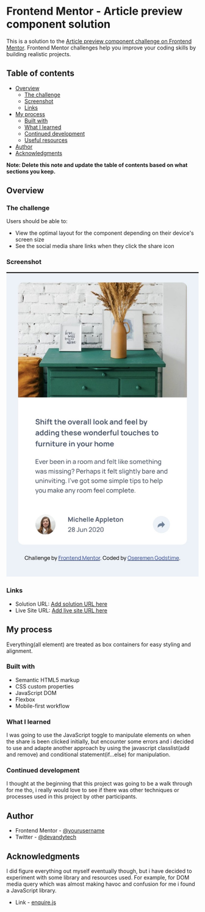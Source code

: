 # Frontend Mentor - Article preview component solution

This is a solution to the [Article preview component challenge on Frontend Mentor](https://www.frontendmentor.io/challenges/article-preview-component-dYBN_pYFT). Frontend Mentor challenges help you improve your coding skills by building realistic projects. 

## Table of contents

- [Overview](#overview)
  - [The challenge](#the-challenge)
  - [Screenshot](#screenshot)
  - [Links](#links)
- [My process](#my-process)
  - [Built with](#built-with)
  - [What I learned](#what-i-learned)
  - [Continued development](#continued-development)
  - [Useful resources](#useful-resources)
- [Author](#author)
- [Acknowledgments](#acknowledgments)

**Note: Delete this note and update the table of contents based on what sections you keep.**

## Overview

### The challenge

Users should be able to:

- View the optimal layout for the component depending on their device's screen size
- See the social media share links when they click the share icon

### Screenshot

![](assets/images/screenshot.jpg)

### Links

- Solution URL: [Add solution URL here](https://your-solution-url.com)
- Live Site URL: [Add live site URL here](https://your-live-site-url.com)

## My process

Everything(all element) are treated as box containers for easy styling and alignment.

### Built with

- Semantic HTML5 markup
- CSS custom properties
- JavaScript DOM
- Flexbox
- Mobile-first workflow

### What I learned

I was going to use the JavaScript toggle to manipulate elements on when the share is been clicked initially, but encounter some errors and i decided to use and adapte another approach by using the javascript classlist(add and remove) and conditional statement(if...else) for manipulation.

### Continued development

I thought at the beginning that this project was going to be a walk through for me tho, i really would love to see if there was other techniques or processes used in this project by other participants.


## Author

- Frontend Mentor - [@yourusername](https://www.frontendmentor.io/profile/yourusername)
- Twitter - [@devandytech](https://www.twitter.com/devandytech)

## Acknowledgments

I did figure everything out myself eventually though, but i have decided to experiment with some library and resources used. For example, for DOM media query which was almost making havoc and confusion for me i found a JavaScript library.

- Link - [enquire.js](https://wicky.nillia.ms/enquire.js/)


